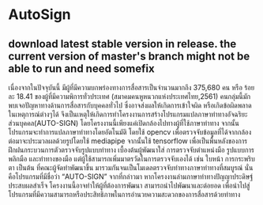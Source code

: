 # AutoSign
## download latest stable version in release. the current version of master's branch  might not be able to run and need somefix
เนื่องจากในปัจจุบันนี้  มีผู้ที่มีความบกพร่องทางการสื่อสารเป็นจำนวนมากถึง 375,680 คน หรือ ร้อยละ 18.41 ของผู้ที่มีความพิการทั่วประเทศ (สมาคมคนหูหนวกแห่งประเทศไทย,2561)  คนกลุ่มนี้มักพบเจอปัญหาทางด้านการสื่อสารกับบุคคลทั่วไป ซึ่งอาจส่งผลให้เกิดการเข้าใจผิด หรือเกิดข้อผิดพลาดในเหตุการณ์ต่างๆได้ จึงเป็นเหตุให้เกิดการทำโครงงานการสร้างโปรแกรมแปลภาษาท่าทางอัจฉริยะส่วนบุคคล(AUTO-SIGN)
	โดยโครงงานนี้เพียงแค่เปิดกล้องไปทางผู้ที่ใช้ภาษาท่าทาง จากนั้นโปรแกรมจะทำการแปลภาษาท่าทางโดยอัตโนมัติ โดยใช้ opencv เพื่อตรวจจับข้อมูลที่ได้จากกล้อง ต่อมาจะประมวลผลด้วยรูปโดยใช้ mediapipe จากนั้นใช้ tensorflow เพื่อเป็นพื้นหลังของการฝึกฝนกระบวนการตัวตรวจจับรูปแบบท่าทาง เบื้องต้นผู้พัฒนาใส่ การตรวจจับตำแหน่งมือ รูปแบบการพลิกมือ และท่าทางของมือ แต่ผู้ใช้สามารถเพิ่มมาตรวัดในการตรวจจับเองได้ เช่น ใบหน้า การกระพริบตา  เป็นต้น ที่คณะผู้จัดทำพัฒนาขึ้น มารวมกันจนเป็นโมเดลตรวจจับท่าทางภาษาท่าทางที่สมบูรณ์ นั่นคือโปรแกรมที่มีชื่อว่า  “AUTO-SIGN”
	จากที่กล่าวมา หากโครงงานล่ามภาษาท่าทางปัญญาประดิษฐ์ประสบผลสำเร็จ โครงงานนี้อาจทำให้ผู้ที่ต้องการพัฒนา สามารถนำไปพัฒนาและต่อยอด เพื่อนำไปสู่โปรแกรมที่มีความสามารถหรือประสิทธิภาพในการอํานวยความสะดวกของการสื่อสารด้วยท่าทาง

